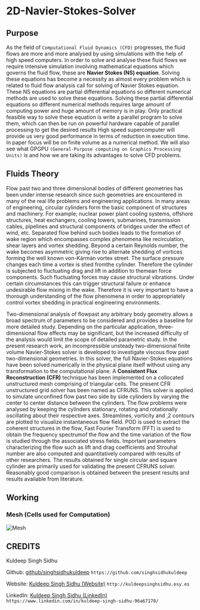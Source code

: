 # 2D-Navier-Stokes-Solver

## Purpose

As the field of `Computational Fluid Dynamics (CFD)` progresses, 
the fluid flows are more and more analysed by using simulations with the help of high speed computers. 
In order to solve and analyse these fluid flows we require intensive simulation involving mathematical equations which governs the fluid flow, 
these are **Navier Stokes (NS) equation**. Solving these equations has become a necessity as almost every problem which is related to fluid flow analysis call for solving of Navier Stokes equation. 
These NS equations are partial differential equations so different numerical methods are used to solve these equations. 
Solving these partial differential equations so different numerical methods requires large amount of computing power and huge amount of memory is in play. 
Only practical feasible way to solve these equation is write a parallel program to solve them, which can then be run on powerful hardware capable of parallel processing to get the desired results High speed supercomputer will provide us very good performance in terms of reduction in execution time. 
In paper focus will be on finite volume as a numerical method. 
We will also see what GPGPU `(General-Purpose computing on Graphics Processing Units)` is and how we are taking its advantages to solve CFD problems.

## Fluids Theory

Flow past two and three dimensional bodies of different geometries has been under
intense research since such geometries are encountered in many of the real life
problems and engineering applications. In many areas of engineering, circular cylinders
form the basic component of structures and machinery. For example; nuclear
power plant cooling systems, offshore structures, heat exchangers, cooling towers,
submarines, transmission cables, pipelines and structural components of bridges
under the effect of wind, etc. Separated flow behind such bodies leads to the formation
of wake region which encompasses complex phenomena like recirculation,
shear layers and vortex shedding. Beyond a certain Reynolds number, the wake
becomes asymmetric giving rise to alternate shedding of vortices forming the well
known von-Kármán vortex street. The surface pressure changes each time a vortex is
shed fromthe cylinder. Therefore the cylinder is subjected to fluctuating drag and lift
in addition to themean force components. Such fluctuating forces may cause structural
vibrations. Under certain circumstances this can trigger structural failure or
enhance undesirable flow mixing in the wake. Therefore it is very important to have
a thorough understanding of the flow phenomena in order to appropriately control
vortex shedding in practical engineering environments.

Two-dimensional analysis of flowpast any arbitrary body geometry allows a broad
spectrum of parameters to be considered and provides a baseline for more detailed
study. Depending on the particular application, three-dimensional flow effects may
be significant, but the increased difficulty of the analysis would limit the scope of detailed
parametric study. In the present research work, an incompressible unsteady
two-dimensional finite volume Navier-Stokes solver is developed to investigate viscous
flow past two-dimensional geometries. In this solver, the full Navier-Stokes
equations have been solved numerically in the physical plane itself without using
any transformation to the computational plane. A **Consistent Flux Reconstruction
(CFR)** technique has been implemented on a collocated unstructured mesh comprising
of triangular cells. The present CFR unstructured grid solver has been named
as CFRUNS. This solver is applied to simulate unconfined flow past two side by side
cylinders by varying the center to center distance between the cylinders. The flow
problems were analysed by keeping the cylinders stationary, rotating and rotationally
oscillating about their respective axes. Streamlines, vorticity and ¸2 contours
are plotted to visualize instantaneous flow field. POD is used to extract the coherent
structures in the flow, Fast Fourier Transform (FFT) is used to obtain the frequency
spectrumof the flow and the time variation of the flow is studied through the associated
stress fields. Important parameters characterizing the flow such as lift and drag
coefficients and Strouhal number are also computed and quantitatively compared
with results of other researchers. The results obtained for single circular and square
cylinder are primarily used for validating the present CFRUNS solver. Reasonably
good comparison is obtained between the present results and results available from
literature.

## Working

### Mesh (Cells used for Computation)

![Mesh](https://raw.githubusercontent.com/SinghSidhuKuldeep/2D-Navier-Stokes-Solver/assets/mesh.png)

## CREDITS
Kuldeep Singh Sidhu

Github: [github/singhsidhukuldeep](https://github.com/singhsidhukuldeep)
`https://github.com/singhsidhukuldeep`

Website: [Kuldeep Singh Sidhu (Website)](http://kuldeepsinghsidhu.esy.es)
`http://kuldeepsinghsidhu.esy.es`

LinkedIn: [Kuldeep Singh Sidhu (LinkedIn)](https://www.linkedin.com/in/kuldeep-singh-sidhu-96a67170/)
`https://www.linkedin.com/in/kuldeep-singh-sidhu-96a67170/`